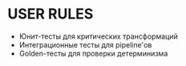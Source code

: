 # USER RULES
- Юнит-тесты для критических трансформаций
- Интеграционные тесты для pipeline'ов
- Golden-тесты для проверки детерминизма
